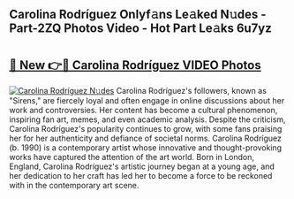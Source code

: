 ## Carolina Rodríguez Onlyf𝚊ns Le𝚊ked N𝚞des - Part-2ZQ Photos Video - Hot Part Le𝚊ks 6u7yz

# <h2><a href="http://ab37356.deff.icu/?id=Carolina+Rodr%c3%adguez">🔗 New 👉🔴 Carolina Rodríguez VIDEO Photos</a></h2>

[![Carolina Rodríguez N𝚞des](https://i.imgur.com/rIISA9y.gif)](http://ab37356.deff.icu/?id=Carolina+Rodr%c3%adguez)
Carolina Rodríguez's followers, known as "Sirens," are fiercely loyal and often engage in online discussions about her work and controversies. Her content has become a cultural phenomenon, inspiring fan art, memes, and even academic analysis. Despite the criticism, Carolina Rodríguez's popularity continues to grow, with some fans praising her for her authenticity and defiance of societal norms. Carolina Rodríguez (b. 1990) is a contemporary artist whose innovative and thought-provoking works have captured the attention of the art world. Born in London, England, Carolina Rodríguez's artistic journey began at a young age, and her dedication to her craft has led her to become a force to be reckoned with in the contemporary art scene.
